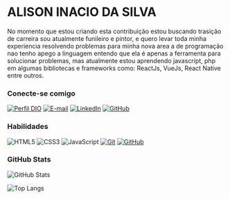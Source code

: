 <h1>
    <span> ALISON INACIO DA SILVA</span>
</h1>


No momento que estou criando esta contribuição estou buscando trasição de carreira sou atualmente funileiro e pintor, e quero levar toda minha experiencia resolvendo problemas para minha nova area a de programação nao tenho apego a linguagem entendo que ela é apenas a ferramenta para solucionar problemas, mas atualmente estou aprendendo javascript, php em algumas bibliotecas e frameworks como: ReactJs, VueJs, React Native entre outros.

### Conecte-se comigo

[![Perfil DIO](https://img.shields.io/badge/-Meu%20Perfil%20na%20DIO-30A3DC?style=for-the-badge)](https://web.dio.me/users/alisonais)
[![E-mail](https://img.shields.io/badge/-Email-000?style=for-the-badge&logo=microsoft-outlook&logoColor=E94D5F)](mailto:alisonais@ymail.com)
[![LinkedIn](https://img.shields.io/badge/-LinkedIn-000?style=for-the-badge&logo=linkedin&logoColor=30A3DC)](https://www.linkedin.com/in/alisonais/)
[![GitHub](https://img.shields.io/badge/-github-000?style=for-the-badge&logo=linkedin&logoColor=30A3DC)](https://github.com/Alisonais)

### Habilidades

![HTML5](https://img.shields.io/badge/HTML-000?style=for-the-badge&logo=html5&logoColor=30A3DC)
![CSS3](https://img.shields.io/badge/CSS3-000?style=for-the-badge&logo=css3&logoColor=E94D5F)
![JavaScript](https://img.shields.io/badge/JavaScript-000?style=for-the-badge&logo=javascript&logoColor=30A3DC)
[![Git](https://img.shields.io/badge/Git-000?style=for-the-badge&logo=git&logoColor=E94D5F)](https://git-scm.com/doc)
[![GitHub](https://img.shields.io/badge/GitHub-000?style=for-the-badge&logo=github&logoColor=30A3DC)](https://docs.github.com/)
<!-- [![ReactJs](https://img.shields.io/badge/ReactJs-000?style=for-the-badge&logo=github&logoColor=30A3DC)](https://docs.github.com/) -->

### GitHub Stats

![GitHub Stats](https://github-readme-stats.vercel.app/api?username=Alisonais&theme=transparent&bg_color=000&border_color=30A3DC&show_icons=true&icon_color=30A3DC&title_color=E94D5F&text_color=FFF)

![Top Langs](https://github-readme-stats-git-masterrstaa-rickstaa.vercel.app/api/top-langs/?username=Alisonais&layout=compact&bg_color=000&border_color=30A3DC&title_color=E94D5F&text_color=FFF)
